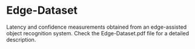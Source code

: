 # Edge-Dataset
Latency and confidence measurements obtained from an edge-assisted object recognition system.
Check the Edge-Dataset.pdf file for a detailed description.
